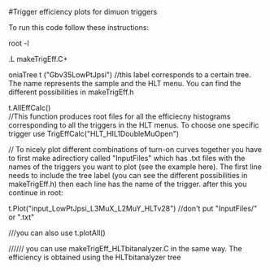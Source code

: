 #Trigger efficiency plots for dimuon triggers

To run this code follow these instructions:

root -l

.L makeTrigEff.C+

oniaTree t ("Gbv35LowPtJpsi") 
//this label corresponds to a certain tree. The name represents the sample and the HLT menu. You can find the different possibilities in makeTrigEff.h

t.AllEffCalc()  
//This function produces root files for all the efficiecny histograms corresponding to all the triggers in the HLT menus. To choose one specific trigger use TrigEffCalc("HLT_HIL1DoubleMuOpen")

// To nicely plot different combinations of turn-on curves together you have to first make adirectiory called "InputFiles" which has .txt files with the names of the triggers you want to plot (see the example here). The first line needs to include the tree label (you can see the different possibilities in makeTrigEff.h) then each line has the name of the trigger. after this you continue in root:

t.Plot("input_LowPtJpsi_L3MuX_L2MuY_HLTv28") //don't put "InputFiles/" or ".txt"

///you can also use t.plotAll()

////// you can use makeTrigEff_HLTbitanalyzer.C in the same way. The efficiency is obtained using the HLTbitanalyzer tree
